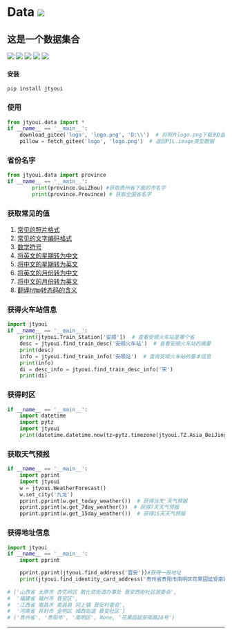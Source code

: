 # **Data** [![](https://gitee.com/tyoui/logo/raw/master/logo/photolog.png)][1]

## 这是一个数据集合
[![](https://img.shields.io/badge/个人网站-jtyoui-yellow.com.svg)][1]
[![](https://img.shields.io/badge/Python-3.6-green.svg)]()
[![](https://img.shields.io/badge/BlogWeb-Tyoui-bule.svg)][1]
[![](https://img.shields.io/badge/Email-jtyoui@qq.com-red.svg)]()
[![](https://img.shields.io/badge/项目-数据-black.svg)]()


#### 安装
    pip install jtyoui

### 使用
```python
from jtyoui.data import *
if __name__ == '__main__':
    download_gitee('logo', 'logo.png', 'D:\\')  # 将照片logo.png下载到D盘
    pillow = fetch_gitee('logo', 'logo.png')  # 返回PIL.image类型数据
```

### 省份名字
```python
from jtyoui.data import province
if __name__ == '__main__':
        print(province.GuiZhou) #获取贵州省下面的市名字
        print(province.Province) # 获取全国省名字

```

### 获取常见的值

1.  [常见的照片格式](https://github.com/jtyoui/Jtyoui/blob/master/jtyoui/data/constant.py)
2.  [常见的文字编码格式](https://github.com/jtyoui/Jtyoui/blob/master/jtyoui/data/constant.py)
3.  [数学符号](https://github.com/jtyoui/Jtyoui/blob/master/jtyoui/data/constant.py)
4.  [将英文的星期转为中文](https://github.com/jtyoui/Jtyoui/blob/master/jtyoui/data/constant.py)
5.  [将中文的星期转为英文](https://github.com/jtyoui/Jtyoui/blob/master/jtyoui/data/constant.py)
6.  [将英文的月份转为中文](https://github.com/jtyoui/Jtyoui/blob/master/jtyoui/data/constant.py)
7.  [将中文的月份转为英文](https://github.com/jtyoui/Jtyoui/blob/master/jtyoui/data/constant.py)
8.  [翻译http转态码的含义](https://github.com/jtyoui/Jtyoui/blob/master/jtyoui/data/constant.py)


### 获得火车站信息
```python
import jtyoui
if __name__ == '__main__':
    print(jtyoui.Train_Station['安顺'])  # 查看安顺火车站是哪个省
    desc = jtyoui.find_train_desc('安顺火车站')  # 查看安顺火车站的摘要
    print(desc)
    info = jtyoui.find_train_info('安顺站')  # 查询安顺火车站的基本信息
    print(info)
    di = desc_info = jtyoui.find_train_desc_info('宋')
    print(di)

```

### 获得时区
```python
if __name__ == '__main__':
    import datetime
    import pytz
    import jtyoui
    print(datetime.datetime.now(tz=pytz.timezone(jtyoui.TZ.Asia_BeiJing))) #设置北京时区
```

### 获取天气预报
```python
if __name__ == '__main__':
    import pprint
    import jtyoui
    w = jtyoui.WeatherForecast()
    w.set_city('九龙')
    pprint.pprint(w.get_today_weather())  # 获得当天 天气预报
    pprint.pprint(w.get_7day_weather())  # 获得7天天气预报
    pprint.pprint(w.get_15day_weather())  # 获得15天天气预报

```

### 获得地址信息
```python
import jtyoui
if __name__ == '__main__':
    import pprint

    pprint.pprint(jtyoui.find_address('晋安'))#获得一般地址
    print(jtyoui.find_identity_card_address('贵州省贵阳市南明区花果园延安南路28号'))#获取身份证地址
    
# ['山西省 太原市 杏花岭区 敦化坊街道办事处 晋安西街社区居委会',
#  '福建省 福州市 晋安区',
#  '江西省 南昌市 南昌县 冈上镇 晋安村委会',
#  '河南省 开封市 金明区 城西街道 晋安社区']
# ('贵州省', '贵阳市', '南明区', None, '花果园延安南路28号')

```


***
[1]: https://blog.jtyoui.com